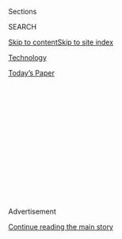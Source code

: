 <div id="app">

<div>

<div>

<div>

<div class="NYTAppHideMasthead css-1q2w90k e1suatyy0">

<div class="section css-ui9rw0 e1suatyy2">

<div class="css-eph4ug er09x8g0">

<div class="css-6n7j50">

</div>

<span class="css-1dv1kvn">Sections</span>

<div class="css-10488qs">

<span class="css-1dv1kvn">SEARCH</span>

</div>

[Skip to content](#site-content)[Skip to site
index](#site-index)

</div>

<div id="masthead-section-label" class="css-1wr3we4 eaxe0e00">

[Technology](https://www.nytimes3xbfgragh.onion/section/technology)

</div>

<div class="css-10698na e1huz5gh0">

</div>

</div>

<div id="masthead-bar-one" class="section hasLinks css-15hmgas e1csuq9d3">

<div class="css-uqyvli e1csuq9d0">

</div>

<div class="css-1uqjmks e1csuq9d1">

</div>

<div class="css-9e9ivx">

[](https://myaccount.nytimes3xbfgragh.onion/auth/login?response_type=cookie&client_id=vi)

</div>

<div class="css-1bvtpon e1csuq9d2">

[Today’s
Paper](https://www.nytimes3xbfgragh.onion/section/todayspaper)

</div>

</div>

</div>

</div>

<div data-aria-hidden="false">

<div id="site-content" data-role="main">

<div>

<div class="css-1aor85t" style="opacity:0.000000001;z-index:-1;visibility:hidden">

<div class="css-1hqnpie">

<div class="css-epjblv">

<span class="css-17xtcya">[Technology](/section/technology)</span><span class="css-x15j1o">|</span><span class="css-fwqvlz">Why
a Data Breach at a Genealogy Site Has Privacy Experts
Worried</span>

</div>

<div class="css-k008qs">

<div class="css-1iwv8en">

<span class="css-18z7m18"></span>

<div>

</div>

</div>

<span class="css-1n6z4y">https://nyti.ms/2BMBLCj</span>

<div class="css-1705lsu">

<div class="css-4xjgmj">

<div class="css-4skfbu" data-role="toolbar" data-aria-label="Social Media Share buttons, Save button, and Comments Panel with current comment count" data-testid="share-tools">

  - 
  - 
  - 
  - 
    
    <div class="css-6n7j50">
    
    </div>

  - 

</div>

</div>

</div>

</div>

</div>

</div>

<div id="NYT_TOP_BANNER_REGION" class="css-13pd83m">

</div>

<div id="top-wrapper" class="css-1sy8kpn">

<div id="top-slug" class="css-l9onyx">

Advertisement

</div>

[Continue reading the main
story](#after-top)

<div class="ad top-wrapper" style="text-align:center;height:100%;display:block;min-height:250px">

<div id="top" class="place-ad" data-position="top" data-size-key="top">

</div>

</div>

<div id="after-top">

</div>

</div>

<div>

<div id="sponsor-wrapper" class="css-1hyfx7x">

<div id="sponsor-slug" class="css-19vbshk">

Supported by

</div>

[Continue reading the main
story](#after-sponsor)

<div id="sponsor" class="ad sponsor-wrapper" style="text-align:center;height:100%;display:block">

</div>

<div id="after-sponsor">

</div>

</div>

<div class="css-186x18t">

</div>

<div class="css-1vkm6nb ehdk2mb0">

# Why a Data Breach at a Genealogy Site Has Privacy Experts Worried

</div>

Nearly two-thirds of GEDmatch’s users opt out of helping law
enforcement. For a brief window this month, that didn’t matter.

<div class="css-79elbk" data-testid="photoviewer-wrapper">

<div class="css-z3e15g" data-testid="photoviewer-wrapper-hidden">

</div>

<div class="css-1a48zt4 ehw59r15" data-testid="photoviewer-children">

![<span class="css-16f3y1r e13ogyst0" data-aria-hidden="true">The
GEDmatch breach shows what can go wrong when stored genetic information
isn’t adequately
safeguarded.</span><span class="css-cnj6d5 e1z0qqy90" itemprop="copyrightHolder"><span class="css-1ly73wi e1tej78p0">Credit...</span><span><span>James
King-Holmes/Science
Source</span></span></span>](https://static01.graylady3jvrrxbe.onion/images/2020/07/30/arts/00xp-GEDmatch-pix-sub/00xp-GEDmatch-pix-sub-articleLarge.jpg?quality=75&auto=webp&disable=upscale)

</div>

</div>

<div class="css-18e8msd">

<div class="css-vp77d3 epjyd6m0">

<div class="css-1baulvz">

By [<span class="css-1baulvz last-byline" itemprop="name">Heather
Murphy</span>](https://www.nytimes3xbfgragh.onion/by/heather-murphy)

</div>

</div>

  - 
    
    <div class="css-ld3wwf e16638kd2">
    
    Aug. 1,
    2020
    
    </div>

  - 
    
    <div class="css-4xjgmj">
    
    <div class="css-d8bdto" data-role="toolbar" data-aria-label="Social Media Share buttons, Save button, and Comments Panel with current comment count" data-testid="share-tools">
    
      - 
      - 
      - 
      - 
        
        <div class="css-6n7j50">
        
        </div>
    
      - 
    
    </div>
    
    </div>

</div>

</div>

<div class="section meteredContent css-1r7ky0e" name="articleBody" itemprop="articleBody">

<div class="css-1fanzo5 StoryBodyCompanionColumn">

<div class="css-53u6y8">

The peculiar matches began early on a Sunday morning. Across the world,
genealogists found that they had numerous new relatives on GEDmatch, a
website known for its role in helping crack the [Golden State Killer
case](https://www.nytimes3xbfgragh.onion/2020/06/29/us/golden-state-killer-joseph-deangelo.html).

New relatives are typically cause for celebration among genealogists.
But upon close inspection, experienced users noticed that some of the
new relatives seemed to be the DNA equivalent of a Twitter bot or a
Match.com scammer; the DNA did things that actual people’s DNA should
not be able to do.

Others seemed to be suspected murderers and rapists, uploaded by
genealogists working with law enforcement. Users knew that the police
sometimes used the site to try to identify DNA found at crime scenes.
But users found the new profiles strange because they also knew that
profiles made for law enforcement purposes were supposed to be hidden to
prevent tipping off or upsetting a suspect’s relatives amid an
investigation. What really drew attention, however, was the fact that
all one million or so users who had opted not to help law enforcement
had been forced to opt in.

</div>

</div>

<div class="css-nj25e3">

> Gedmatch back up and all kits are still currently switched to police
> accessible <https://t.co/nh91rxpIBI>
> [pic.twitter.com/rN9wHdqSM9](https://t.co/rN9wHdqSM9)
> 
> — Graham Coop (@Graham\_Coop)
> [July 19, 2020](https://twitter.com/Graham_Coop/status/1284882121014702080?ref_src=twsrc%5Etfw)

</div>

<div class="css-1fanzo5 StoryBodyCompanionColumn">

<div class="css-53u6y8">

GEDmatch, a longstanding family history site containing around 1.4
million people’s genetic information, had experienced a data breach. The
peculiar matches were not new uploads but rather the result of two
back-to-back hacks, which overrode existing user settings, according to
Brett Williams, the chief executive of Verogen, a forensic company that
has owned GEDmatch [since
December](https://slate.com/technology/2019/12/gedmatch-verogen-genetic-genealogy-law-enforcement.html).

</div>

</div>

<div class="css-1fanzo5 StoryBodyCompanionColumn">

<div class="css-53u6y8">

Though the growth of genealogy sites has [slowed
slightly](https://www.cnbc.com/2020/01/23/23andme-lays-off-100-people-ceo-anne-wojcicki-explains-why.html)
in recent years, their [use by the
police](https://www.nytimes3xbfgragh.onion/2019/04/25/us/golden-state-killer-dna.html)
has increased. After the authorities in California used GEDmatch in 2018
to identify [a
suspect](https://www.nytimes3xbfgragh.onion/2018/04/26/us/joseph-james-deangelo.html)
in the decades-long Golden State Killer case, police departments across
the country began to dig through their cold case files in the hopes that
this new technique could solve old crimes.

And GEDmatch was often their preferred site. Unlike the genealogy
services Ancestry and 23andMe, which are marketed to people who are new
to using DNA to learn about themselves, GEDmatch caters to more advanced
researchers. The site appeals to the police because it allows DNA that
has been processed elsewhere to be uploaded. Verogen has a long history
of working with law enforcement, and the acquisition of GEDmatch further
solidified this collaboration.

Scientists and genealogists say the GEDmatch breach — which exposed more
than a million additional profiles to law enforcement officials — offers
an important window into what can go wrong when those responsible for
storing genetic information fail to take necessary precautions.

In an interview, Mr. Williams said that the first breach occurred early
on July 19. After shutting down the site, his team “covered up the
vulnerability,” he said, and brought it back online, but only briefly.
“On Monday we took the site down again because it was clear the
hackers were trying again,” he said.

</div>

</div>

<div class="css-1fanzo5 StoryBodyCompanionColumn">

<div class="css-53u6y8">

This time the site remained down for nearly a week. “We’re taking an
abundance of caution because we don’t want to end up in the same
situation again,” Mr. Williams said.

Mr. Williams said he had hired an outside security team and contacted
the F.B.I. to see if the agency would investigate. The F.B.I. did not
respond to a request for comment.

All was far from resolved when the site’s settings were restored, said
Debbie Kennett, a genealogist in England, who[wrote
about](https://cruwys.blogspot.com/2020/07/major-privacy-breach-at-gedmatch.html)
the breach on her blog. We’re stuck with our DNA for life, she said.
“Once it’s out there it’s not like an email address you can change,”
she said in an interview. Because of its interconnected nature, she
added, when any one person’s genetic information is exposed, the exposed
DNA can potentially affect their family members too.

In a paper published [last
year](https://www.ucdavis.edu/news/hobbyist-dna-services-may-be-open-genetic-hacking/),
Michael Edge, a professor of biological sciences at the University of
Southern California, and fellow researchers warned several genealogy
websites that they were vulnerable to data breaches.

“Of course, hacks happen to lots of companies, even entities that take
security very seriously,” he said. “At the same time, GEDmatch’s, and
eventually Verogen’s, response to our paper didn’t inspire much
confidence that they were taking it seriously.” Other genealogy
websites, he added, seemed more open to the researchers’ recommendations
for improving security.

For many, the presence of fake users in GEDmatch was as alarming as the
breach itself. Genealogists know that they cannot trust names or emails.
They also know that a user can easily upload someone else’s genetic
profile. But the breach exposed that behind the scenes, hidden by
privacy settings, were all kinds of profiles of people who were not even
real.

The giveaway that the matches were not actual relatives was that their
DNA was too good to be true, said Leah Larkin, a biologist who runs [DNA
Geek,](https://thednageek.com/about/) a genealogical research company.
People who managed profiles for many clients and relatives repeatedly
found that these fake users somehow were displayed as close relatives
across the unrelated profiles. Their visible ancestry information
reinforced the matches were impossible and suggested the fake profiles
had been designed to trick the site’s search algorithm for some reason.

</div>

</div>

<div class="css-1fanzo5 StoryBodyCompanionColumn">

<div class="css-53u6y8">

In Dr. Edge’s paper, he warned that it was possible to create fake
profiles to identify people with genetic variants associated with
Alzheimer’s and other diseases.

“If something is just a geeky genealogist messing around, there is no
concern,” Dr. Larkin said. But it becomes a problem, she said, if users
are trying to find people who all share a particular genetic mutation or
trait, as Dr. Edge cautioned. Such information could be abused by
insurance companies, pharmaceutical companies or others, she said.

The breach also reinforced something that genealogists have been saying
for years: Mixing genealogy and law enforcement is messy, even when you
try to draw clear lines. Until two years ago, the primary DNA databases
that law enforcement used for investigations were maintained by the
F.B.I. and the police. That changed with the Golden State Killer case in
2018.

As police departments rushed to reinvestigate cold cases, GEDmatch,
which at the time was [run by two family history hobbyists as a sort of
passion
project](https://www.nytimes3xbfgragh.onion/2018/10/15/science/gedmatch-genealogy-cold-cases.html),
tried to serve two audiences: genealogists who simply wanted to trace
their family tree and law enforcement officials who wanted to know if a
murder or a rapist was hiding in one of its branches. Amid a backlash,
GEDmatch [changed its
policy](https://www.legalgenealogist.com/2019/05/19/gedmatch-reverses-course/)
in May 2019 so that only users who explicitly opted to help law
enforcement would show up in police searches. Still, there [is little
regulation](https://www.nytimes3xbfgragh.onion/2019/10/05/us/genetic-genealogy-guidelines-privacy.html)
around how the authorities can use GEDmatch and other genealogy
databases, so it’s largely up to the companies and their users to police
themselves.

And as the breach demonstrated, users’ wishes could be quickly
overridden.

For some users, the reason for keeping their profiles private is
philosophical. Even if helping law enforcement could mean helping catch
a killer, they do not want their genetic information used to incriminate
their relatives. Others, like Carolynn ni Lochlainn, a genealogist from
Huntington, N.Y., keep their profiles private because they worry the
data will be improperly used to arrest innocent people.

“I work with a lot of Black clients and cousins, and I was most angered
by the inexcusable risk at which they were placed,” Ms. ni Lochlainn,
said.

Colleen Fitzpatrick, the founder of Identifinders International, which
applies forensic genealogy techniques toward identifying unclaimed
remains and suspects in crimes, oversees a team that relies heavily on
GEDmatch.

</div>

</div>

<div class="css-1fanzo5 StoryBodyCompanionColumn">

<div class="css-53u6y8">

Her team was affected differently than the genealogists’ clients. They
had uploaded DNA from crime scenes and unidentified babies who had been
abandoned by their mothers. Because they’d checked the law enforcement
box, these profiles were not supposed to show up in their relative’s
searches. For a brief window in time, “the whole database, they could
see us,” she said.

She said it was unlikely that anyone working with law enforcement had
exploited the breach to obtain a match against a relative’s will, given
the short amount of time involved. “It wasn’t this magnificent reveal
that we’re going to cash in on,” she said.

Nonetheless, the breach undeniably undermined trust for all, she said.
“I think Verogen needs to up its game,” she said.

</div>

</div>

<div>

</div>

</div>

<div>

</div>

<div>

</div>

<div>

</div>

<div>

<div id="bottom-wrapper" class="css-1ede5it">

<div id="bottom-slug" class="css-l9onyx">

Advertisement

</div>

[Continue reading the main
story](#after-bottom)

<div id="bottom" class="ad bottom-wrapper" style="text-align:center;height:100%;display:block;min-height:90px">

</div>

<div id="after-bottom">

</div>

</div>

</div>

</div>

</div>

## Site Index

<div>

</div>

## Site Information Navigation

  - [© <span>2020</span> <span>The New York Times
    Company</span>](https://help.nytimes3xbfgragh.onion/hc/en-us/articles/115014792127-Copyright-notice)

<!-- end list -->

  - [NYTCo](https://www.nytco.com/)
  - [Contact
    Us](https://help.nytimes3xbfgragh.onion/hc/en-us/articles/115015385887-Contact-Us)
  - [Work with us](https://www.nytco.com/careers/)
  - [Advertise](https://nytmediakit.com/)
  - [T Brand Studio](http://www.tbrandstudio.com/)
  - [Your Ad
    Choices](https://www.nytimes3xbfgragh.onion/privacy/cookie-policy#how-do-i-manage-trackers)
  - [Privacy](https://www.nytimes3xbfgragh.onion/privacy)
  - [Terms of
    Service](https://help.nytimes3xbfgragh.onion/hc/en-us/articles/115014893428-Terms-of-service)
  - [Terms of
    Sale](https://help.nytimes3xbfgragh.onion/hc/en-us/articles/115014893968-Terms-of-sale)
  - [Site
    Map](https://spiderbites.nytimes3xbfgragh.onion)
  - [Help](https://help.nytimes3xbfgragh.onion/hc/en-us)
  - [Subscriptions](https://www.nytimes3xbfgragh.onion/subscription?campaignId=37WXW)

</div>

</div>

</div>

</div>
